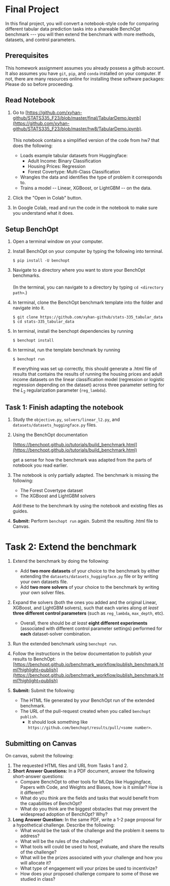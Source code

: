 # Final Project

In this final project, you will convert a notebook-style code for comparing different
tabular data prediction tasks into a shareable
BenchOpt benchmark --- you will then extend the benchmark with more methods, datasets, and 
control parameters.

## Prerequisites

This homework assignment assumes you already possess a github account. It also assumes you have `git`, `pip`, and `conda` 
installed on your computer. If not, there are many resources online for installing these software packages: Please do so before proceeding.

## Read Notebook

1. Go to [https://github.com/xyhan-github/STATS335_F23/blob/master/final/TabularDemo.ipynb](https://github.com/xyhan-github/STATS335_F23/blob/master/hw8/TabularDemo.ipynb).

    ####
    
    This notebook contains a simplified version of the code from hw7 that does the following:
    * Loads example tabular datasets from Huggingface:
      * Adult Income: Binary Classification
      * Housing Prices: Regression
      * Forest Covertype: Multi-Class Classification
    * Wrangles the data and identifies the type of problem it corresponds to.
    * Trains a model -- Linear, XGBoost, or LightGBM -- on the data.
   
2. Click the "Open in Colab" button.

3. In Google Colab, read and run the code in the notebook to make sure you understand what it does.

## Setup BenchOpt

1. Open a terminal window on your computer.

3. Install BenchOpt on your computer by typing the following into terminal.
   ```
   $ pip install -U benchopt
   ```

2. Navigate to a directory where you want to store your BenchOpt benchmarks.
   ####
   (In the terminal, you can navigate to a directory by typing `cd <directory path>`.)

3. In terminal, clone the BenchOpt benchmark template into the folder and navigate into it.
   ```
   $ git clone https://github.com/xyhan-github/stats-335_tabular_data
   $ cd stats-335_tabular_data
   ```
   
4. In terminal, install the benchopt dependencies by running
    ```
    $ benchopt install
    ```

5. In terminal, run the template benchmark by running
    ```
    $ benchopt run
    ```
    If everything was set up correctly, this should generate a .html file of results
    that contains the results of running the housing prices and adult income datasets
    on the linear classification model (regression or logistic regression depending on the dataset)
    across three parameter setting for the $L_2$ regularization parameter (`reg_lambda`).
   
## Task 1: Finish adapting the notebook

1. Study the `objective.py`, `solvers/linear_l2.py`, and `datasets/datasets_huggingface.py` files.
2. Using the BenchOpt documentation

   [https://benchopt.github.io/tutorials/build_benchmark.html](https://benchopt.github.io/tutorials/build_benchmark.html)

   get a sense for how the benchmark was adapted from the parts of notebook you read earlier.

3. The notebook is only partially adapted. The benchmark is missing the following:
   * The Forest Covertype dataset
   * The XGBoost and LightGBM solvers
   
   Add these to the benchmark by using the notebook and existing files as guides.

4. **Submit:** Perform `benchopt run` again. Submit the resulting .html file to Canvas.

# Task 2: Extend the benchmark

1. Extend the benchmark by doing the following:
   * Add **two more datasets** of your choice to the benchmark by either extending the
     `datasets/datasets_huggingface.py` file or by writing your own datasets file.
   * Add **two more solvers** of your choice to the benchmark by writing your own solver files.
2. Expand the solvers (both the ones you added and the original Linear, XGBoost, and LightGBM solvers),
   such that each varies along *at least* **three different control parameters** (such as `reg_lambda`, `max_depth`, etc).
   * Overall, there should be *at least* **eight different experiments** (associated with different control parameter 
     settings) performed for **each** dataset-solver combination.
3. Run the extended benchmark using `benchopt run`.
4. Follow the instructions in the below documentation to publish your results to BenchOpt:
   [https://benchopt.github.io/benchmark_workflow/publish_benchmark.html?highlight=publish](https://benchopt.github.io/benchmark_workflow/publish_benchmark.html?highlight=publish)

5. **Submit:** Submit the following:
   * The HTML file generated by your BenchOpt run of the extended benchmark.
   * The URL of the pull-request created when you called `benchopt publish`.
     * It should look something like `https://github.com/benchopt/results/pull/<some number>`.

## Submitting on Canvas

On canvas, submit the following:

1. The requested HTML files and URL from Tasks 1 and 2.
2. **Short Answer Questions:**
   In a PDF document, answer the following short-answer questions:
   * Compare BenchOpt to other tools for MLOps like Huggingface, Papers with Code, and Weights and Biases, 
     how is it similar? How is it different?
   * What do you think are the fields and tasks that would benefit from the capabilities of BenchOpt?
   * What do you think are the biggest obstacles that may prevent the widespread adoption of BenchOpt? Why?
3. **Long Answer Question:**
   In the same PDF, write a 1-2 page proposal for a hypothetical challenge. Describe the following:
   * What would be the task of the challenge and the problem it seems to address?
   * What will be the rules of the challenge?
   * What tools will could be used to host, evaluate, and share the results of the challenge?
   * What will be the prizes associated with your challenge and how you will allocate it?
   * What type of engagement will your prizes be used to incentivize?
   * How does your proposed challenge compare to some of those we studied in class?
